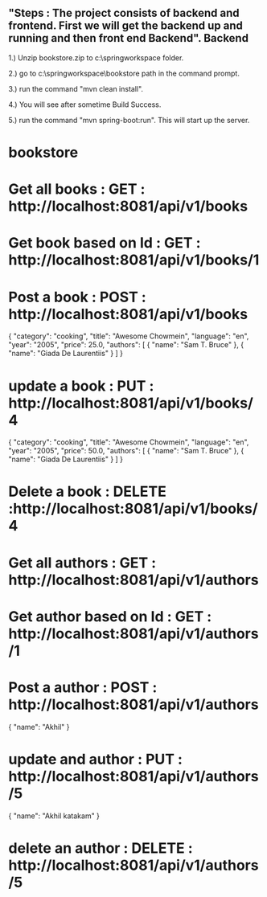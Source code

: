 "Steps : The project consists of backend and frontend. First we will get the backend up and running and then front end Backend".
Backend
-------
1.) Unzip bookstore.zip to c:\springworkspace folder.

2.) go to c:\springworkspace\bookstore path in the command prompt.

3.) run the command "mvn clean install".

4.) You will see after sometime Build Success.

5.) run the command "mvn spring-boot:run". This will start up the server.

# bookstore

# Get all books : GET : http://localhost:8081/api/v1/books

# Get book based on Id : GET : http://localhost:8081/api/v1/books/1

# Post a book : POST : http://localhost:8081/api/v1/books
{
    "category": "cooking",
    "title": "Awesome Chowmein",
    "language": "en",
    "year": "2005",
    "price": 25.0,
    "authors": [
        {
            "name": "Sam T. Bruce"
        },
        {
            "name": "Giada De Laurentiis"
        }
    ]
}

# update a book : PUT : http://localhost:8081/api/v1/books/4
{
    "category": "cooking",
    "title": "Awesome Chowmein",
    "language": "en",
    "year": "2005",
    "price": 50.0,
    "authors": [
        {
            "name": "Sam T. Bruce"
        },
        {
            "name": "Giada De Laurentiis"
        }
    ]
}

# Delete a book : DELETE :http://localhost:8081/api/v1/books/4

# Get all authors : GET : http://localhost:8081/api/v1/authors

# Get author based on Id : GET : http://localhost:8081/api/v1/authors/1

# Post a author : POST : http://localhost:8081/api/v1/authors
 {
    "name": "Akhil"
 }

# update and author : PUT : http://localhost:8081/api/v1/authors/5
 {
    "name": "Akhil katakam"
 }

# delete an author : DELETE : http://localhost:8081/api/v1/authors/5



